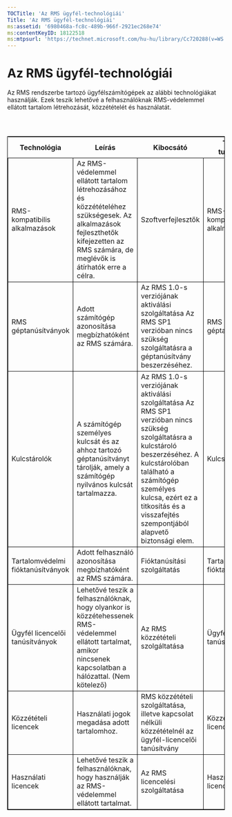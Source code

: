 ```yaml
---
TOCTitle: 'Az RMS ügyfél-technológiái'
Title: 'Az RMS ügyfél-technológiái'
ms:assetid: '6980468a-fc8c-489b-966f-2921ec268e74'
ms:contentKeyID: 18122518
ms:mtpsurl: 'https://technet.microsoft.com/hu-hu/library/Cc720288(v=WS.10)'
---
```


Az RMS ügyfél-technológiái
==========================

Az RMS rendszerbe tartozó ügyfélszámítógépek az alábbi technológiákat használják. Ezek teszik lehetővé a felhasználóknak RMS-védelemmel ellátott tartalom létrehozását, közzétételét és használatát.

###  

 
<table style="border:1px solid black;">
<colgroup>
<col width="25%" />
<col width="25%" />
<col width="25%" />
<col width="25%" />
</colgroup>
<thead>
<tr class="header">
<th>Technológia</th>
<th>Leírás</th>
<th>Kibocsátó</th>
<th>További tudnivalók</th>
</tr>
</thead>
<tbody>
<tr class="odd">
<td style="border:1px solid black;">RMS-kompatibilis alkalmazások</td>
<td style="border:1px solid black;">Az RMS-védelemmel ellátott tartalom létrehozásához és közzétételéhez szükségesek. Az alkalmazások fejleszthetők kifejezetten az RMS számára, de meglévők is átírhatók erre a célra.</td>
<td style="border:1px solid black;">Szoftverfejlesztők</td>
<td style="border:1px solid black;">RMS-kompatibilis alkalmazások</td>
</tr>
<tr class="even">
<td style="border:1px solid black;">RMS géptanúsítványok</td>
<td style="border:1px solid black;">Adott számítógép azonosítása megbízhatóként az RMS számára.</td>
<td style="border:1px solid black;">Az RMS 1.0-s verziójának aktiválási szolgáltatása Az RMS SP1 verzióban nincs szükség szolgáltatásra a géptanúsítvány beszerzéséhez.</td>
<td style="border:1px solid black;">RMS géptanúsítványok</td>
</tr>
<tr class="odd">
<td style="border:1px solid black;">Kulcstárolók</td>
<td style="border:1px solid black;">A számítógép személyes kulcsát és az ahhoz tartozó géptanúsítványt tárolják, amely a számítógép nyilvános kulcsát tartalmazza.</td>
<td style="border:1px solid black;">Az RMS 1.0-s verziójának aktiválási szolgáltatása Az RMS SP1 verzióban nincs szükség szolgáltatásra a kulcstároló beszerzéséhez. A kulcstárolóban található a számítógép személyes kulcsa, ezért ez a titkosítás és a visszafejtés szempontjából alapvető biztonsági elem.</td>
<td style="border:1px solid black;">Kulcstárolók</td>
</tr>
<tr class="even">
<td style="border:1px solid black;">Tartalomvédelmi fióktanúsítványok</td>
<td style="border:1px solid black;">Adott felhasználó azonosítása megbízhatóként az RMS számára.</td>
<td style="border:1px solid black;">Fióktanúsítási szolgáltatás</td>
<td style="border:1px solid black;">Tartalomvédelmi fióktanúsítványok</td>
</tr>
<tr class="odd">
<td style="border:1px solid black;">Ügyfél licencelői tanúsítványok</td>
<td style="border:1px solid black;">Lehetővé teszik a felhasználóknak, hogy olyankor is közzétehessenek RMS-védelemmel ellátott tartalmat, amikor nincsenek kapcsolatban a hálózattal.
(Nem kötelező)</td>
<td style="border:1px solid black;">Az RMS közzétételi szolgáltatása</td>
<td style="border:1px solid black;">Ügyfél-licencelői tanúsítványok</td>
</tr>
<tr class="even">
<td style="border:1px solid black;">Közzétételi licencek</td>
<td style="border:1px solid black;">Használati jogok megadása adott tartalomhoz.</td>
<td style="border:1px solid black;">RMS közzétételi szolgáltatása, illetve kapcsolat nélküli közzétételnél az ügyfél-licencelői tanúsítvány</td>
<td style="border:1px solid black;">Közzétételi licencek</td>
</tr>
<tr class="odd">
<td style="border:1px solid black;">Használati licencek</td>
<td style="border:1px solid black;">Lehetővé teszik a felhasználóknak, hogy használják az RMS-védelemmel ellátott tartalmat.</td>
<td style="border:1px solid black;">Az RMS licencelési szolgáltatása</td>
<td style="border:1px solid black;">Használati licencek</td>
</tr>
</tbody>
</table>
